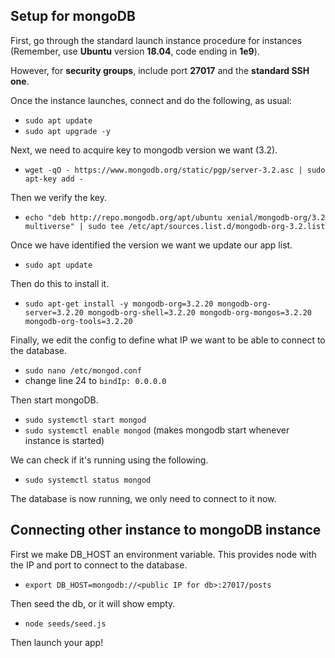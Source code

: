 ## Setup for mongoDB

First, go through the standard launch instance procedure for instances (Remember, use **Ubuntu** version **18.04**, code ending in **1e9**).

However, for **security groups**, include port **27017** and the **standard SSH one**.

Once the instance launches, connect and do the following, as usual:
- `sudo apt update`
- `sudo apt upgrade -y`

Next, we need to acquire key to mongodb version we want (3.2).

- `wget -qO - https://www.mongodb.org/static/pgp/server-3.2.asc | sudo apt-key add -`

Then we verify the key.

- `echo "deb http://repo.mongodb.org/apt/ubuntu xenial/mongodb-org/3.2 multiverse" | sudo tee /etc/apt/sources.list.d/mongodb-org-3.2.list`

Once we have identified the version we want we update our app list.

- `sudo apt update`

Then do this to install it.

- `sudo apt-get install -y mongodb-org=3.2.20 mongodb-org-server=3.2.20 mongodb-org-shell=3.2.20 mongodb-org-mongos=3.2.20 mongodb-org-tools=3.2.20`

Finally, we edit the config to define what IP we want to be able to connect to the database.

- `sudo nano /etc/mongod.conf`
- change line 24 to `bindIp: 0.0.0.0`

Then start mongoDB.

- `sudo systemctl start mongod`
- `sudo systemctl enable mongod` (makes mongodb start whenever instance is started)

We can check if it's running using the following.
- `sudo systemctl status mongod`

The database is now running, we only need to connect to it now.

## Connecting other instance to mongoDB instance

First we make DB_HOST an environment variable. This provides node with the IP and port to connect to the database.
- `export DB_HOST=mongodb://<public IP for db>:27017/posts`

Then seed the db, or it will show empty.
- `node seeds/seed.js`

Then launch your app!